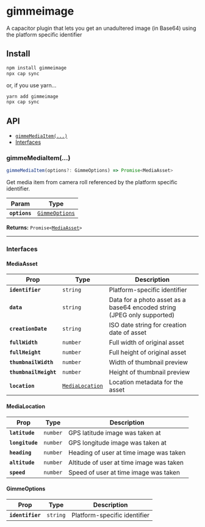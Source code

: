 # gimmeimage

A capacitor plugin that lets you get an unadultered image (in Base64)  using the platform specific identifier

## Install

```bash
npm install gimmeimage
npx cap sync
```
or, if you use yarn...

```bash
yarn add gimmeimage
npx cap sync
```

## API

<docgen-index>

* [`gimmeMediaItem(...)`](#gimmemediaitem)
* [Interfaces](#interfaces)

</docgen-index>

<docgen-api>
<!--Update the source file JSDoc comments and rerun docgen to update the docs below-->

### gimmeMediaItem(...)

```typescript
gimmeMediaItem(options?: GimmeOptions) => Promise<MediaAsset>
```

Get media item from camera roll referenced by the platform specific identifier.

| Param         | Type                                                  |
| ------------- | ----------------------------------------------------- |
| **`options`** | <code><a href="#gimmeoptions">GimmeOptions</a></code> |

**Returns:** <code>Promise&lt;<a href="#mediaasset">MediaAsset</a>&gt;</code>

--------------------


### Interfaces


#### MediaAsset

| Prop                  | Type                                                    | Description                                                             |
| --------------------- | ------------------------------------------------------- | ----------------------------------------------------------------------- |
| **`identifier`**      | <code>string</code>                                     | Platform-specific identifier                                            |
| **`data`**            | <code>string</code>                                     | Data for a photo asset as a base64 encoded string (JPEG only supported) |
| **`creationDate`**    | <code>string</code>                                     | ISO date string for creation date of asset                              |
| **`fullWidth`**       | <code>number</code>                                     | Full width of original asset                                            |
| **`fullHeight`**      | <code>number</code>                                     | Full height of original asset                                           |
| **`thumbnailWidth`**  | <code>number</code>                                     | Width of thumbnail preview                                              |
| **`thumbnailHeight`** | <code>number</code>                                     | Height of thumbnail preview                                             |
| **`location`**        | <code><a href="#medialocation">MediaLocation</a></code> | Location metadata for the asset                                         |


#### MediaLocation

| Prop            | Type                | Description                              |
| --------------- | ------------------- | ---------------------------------------- |
| **`latitude`**  | <code>number</code> | GPS latitude image was taken at          |
| **`longitude`** | <code>number</code> | GPS longitude image was taken at         |
| **`heading`**   | <code>number</code> | Heading of user at time image was taken  |
| **`altitude`**  | <code>number</code> | Altitude of user at time image was taken |
| **`speed`**     | <code>number</code> | Speed of user at time image was taken    |


#### GimmeOptions

| Prop             | Type                | Description                  |
| ---------------- | ------------------- | ---------------------------- |
| **`identifier`** | <code>string</code> | Platform-specific identifier |

</docgen-api>
